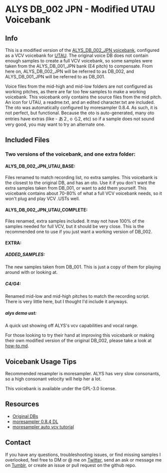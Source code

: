 # ALYS DB_002 JPN - Modified UTAU Voicebank
## Info
This is a modified version of the [ALYS_DB_002_JPN voicebank](https://labs.phundrak.com/ALYS), configured as a VCV voicebank for [UTAU](http://utau2008.xrea.jp/).
The original voice DB does not contain enough samples to create a full VCV voicebank, so some samples were taken from the ALYS_DB_001_JPN bank (E4 pitch) to compensate.
From here on, ALYS_DB_002_JPN will be referred to as DB_002, and ALYS_DB_001_JPN will be referred to as DB_001.

Voice files from the mid-high and mid-low folders are not configured as working pitches, as there are far too few samples to make a working voicebank. This voicebank only contains the source files from the mid pitch. An icon for UTAU, a readme.txt, and an edited character.txt are included. The oto was automatically configured by moresampler 0.8.4. As such, it is not perfect, but functional. Because the oto is auto-generated, many oto entries have extras (like - あ２, o ら2, etc) so if a sample does not sound very good, you may want to try an alternate one.
 
## Included Files
### Two versions of the voicebank, and one extra folder:
#### ALYS_DB_002_JPN_UTAU_BASE:
Files renamed to match recording list, no extra samples. This voicebank is the closest to the original DB, and has an oto. Use it if you don't want the extra samples taken from DB_001, or want to add them yourself. This voicebank contains about 70-80% of what a full VCV voicebank needs, so it won't plug and play VCV .USTs well.
#### ALYS_DB_002_JPN_UTAU_COMPLETE:
Files renamed, extra samples included. It may not have 100% of the samples needed for full VCV, but it should be very close. This is the recommended one to use if you just want a working version of DB_002.
#### EXTRA: 
##### ADDED_SAMPLES:
The new samples taken from DB_001. This is just a copy of them for playing around with or looking at.
##### C4/G4:
Renamed mid-low and mid-high pitches to match the recording script. There is very little here, but I thought I'd include it anyways.
##### alys demo ust:
A quick ust showing off ALYS's vcv capabilities and vocal range.

For those looking to try their hand at improving this voicebank or making their own modified version of the original DB_002, please take a look at [how-to.md](how-to.md).

## Voicebank Usage Tips
Recommended resampler is moresampler. ALYS has very slow consonants, so a high consonant velocity will help her a lot.

This voicebank is available under the GPL-3.0 license.

## Resources
- [Original DBs](https://labs.phundrak.com/ALYS)
- [moresampler 0.8.4 DL](https://cocoacacao.wixsite.com/cocoa/moresampler-archive)
- [moresampler auto vcv tutorial](https://www.youtube.com/watch?v=QSDZBeFNPnc)

## Contact
If you have any questions, troubleshooting issues, or find missing samples I overlooked, feel free to DM or @ me on [Twitter](https://twitter.com/mikayuu_chan), send an ask or message me on [Tumblr](https://mikayuu-chann.tumblr.com/), or create an issue or pull request on the github repo.